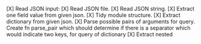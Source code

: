 [X] Read JSON input:
    [X] Read JSON file.
    [X] Read JSON string.
[X] Extract one field value from given json.
[X] Tidy module structure.
[X] Extract dictionary from given json.
[X] Parse possible pairs of arguments for query. Create fn parse_pair which should determine if there is a separator which would indicate two keys,
    for query of dictionary
[X] Extract nested

